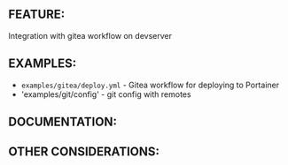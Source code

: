 ## FEATURE:

Integration with gitea workflow on devserver

## EXAMPLES:

- `examples/gitea/deploy.yml` - Gitea workflow for deploying to Portainer
- 'examples/git/config' - git config with remotes

## DOCUMENTATION:



## OTHER CONSIDERATIONS:


